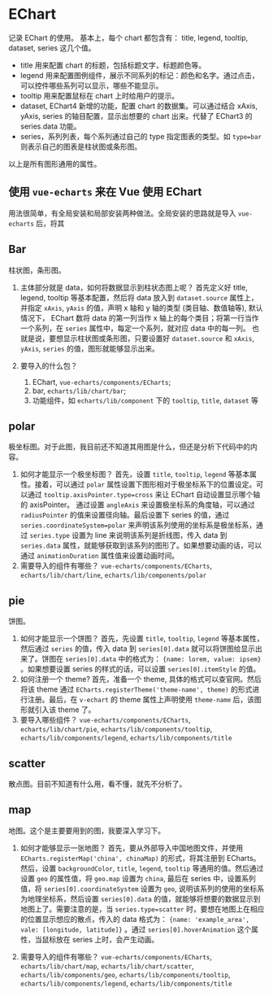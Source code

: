 # EChart

记录 EChart 的使用。
基本上，每个 chart 都包含有： title, legend, tooltip, dataset, series 这几个值。

* title 用来配置 chart 的标题，包括标题文字，标题颜色等。
* legend 用来配置图例组件，展示不同系列的标记：颜色和名字。通过点击，可以控件哪些系列可以显示，哪些不能显示。
* tooltip 用来配置鼠标在 chart 上时给用户的提示。
* dataset, EChart4 新增的功能，配置 chart 的数据集。可以通过结合 xAxis, yAxis, series 的轴目配置，显示出想要的 chart 出来。代替了 EChart3 的 series.data 功能。
* series，系列列表，每个系列通过自己的 type 指定图表的类型。如 `type=bar` 则表示自己的图表是柱状图或条形图。

以上是所有图形通用的属性。

## 使用 `vue-echarts` 来在 Vue 使用 EChart

用法很简单，有全局安装和局部安装两种做法。全局安装的思路就是导入 `vue-echarts` 后，将其

## Bar

柱状图，条形图。

1. 主体部分就是 data，如何将数据显示到柱状态图上呢？
    首先定义好 title, legend, tooltip 等基本配置，然后将 data 放入到 `dataset.source` 属性上，并指定 `xAxis`, `yAxis` 的值，声明 x 轴和 y 轴的类型 (类目轴、数值轴等), 默认情况下， EChart 数将 data 的第一列当作 x 轴上的每个类目；将第一行当作一个系列，在 `series` 属性中，每定一个系列，就对应 data 中的每一列。
    也就是说，要想显示柱状图或条形图，只要设置好 `dataset.source` 和 `xAxis`, `yAxis`, `series` 的值，图形就能够显示出来。

2. 要导入的什么包？
    1. EChart, `vue-echarts/components/ECharts`;
    2. bar, `echarts/lib/chart/bar`;
    3. 功能组件，如 `echarts/lib/component` 下的 `tooltip`, `title`, `dataset` 等

## polar

极坐标图。对于此图，我目前还不知道其用图是什么，但还是分析下代码中的内容。

1. 如何才能显示一个极坐标图？
    首先，设置 `title`, `tooltip`, `legend` 等基本属性。接着，可以通过 `polar` 属性设置下图形相对于极坐标系下的位置设定。可以通过 `tooltip.axisPointer.type=cross` 来让 EChart 自动设置显示哪个轴的 axisPointer。 通过设置 `angleAxis` 来设置极坐标系的角度轴，可以通过 `radiusPointer` 的值来设置径向轴。最后设置下 series 的值，通过 `series.coordinateSystem=polar` 来声明该系列使用的坐标系是极坐标系，通过 `series.type` 设置为 line 来说明该系列是折线图，传入 data 到 `series.data` 属性，就能够获取到该系列的图形了。如果想要动画的话，可以通过 `animationDuration` 属性值来设置动画时间。
2. 需要导入的组件有哪些？
    `vue-echarts/components/ECharts`, `echarts/lib/chart/line`, `echarts/lib/components/polar`

## pie

饼图。

1. 如何才能显示一个饼图？
    首先，先设置 `title`, `tooltip`, `legend` 等基本属性，然后通过 `series` 的值，传入 data 到 `series[0].data` 就可以将饼图给显示出来了。饼图在 `series[0].data` 中的格式为： `{name: lorem, value: ipsem}` 。如果想要设置 series 的样式的话，可以设置 `series[0].itemStyle` 的值。
2. 如何注册一个 theme?
    首先，准备一个 theme, 具体的格式可以查官网。然后将该 theme 通过 `ECharts.registerTheme('theme-name', theme)` 的形式进行注册。最后，在 `v-echart` 的 theme 属性上声明使用 `theme-name` 后，该图形就引入该 theme 了。
3. 要导入哪些组件？
    `vue-echarts/components/ECharts`, `echarts/lib/chart/pie`, `echarts/lib/components/tooltip`, `echarts/lib/components/legend`, `echarts/lib/components/title`

## scatter

散点图。目前不知道有什么用，看不懂，就先不分析了。

## map

地图。这个是主要要用到的图，我要深入学习下。

1. 如何才能够显示一张地图？
    首先，要从外部导入中国地图文件，并使用 `ECharts.registerMap('china', chinaMap)` 的形式，将其注册到 ECharts。然后，设置 `backgroundColor`, `title`, `legend`, `tooltip` 等通用的值。然后通过设置 `geo` 的属性值，将 `geo.map` 设置为 `china`, 最后在 series 中，设置系列值，将 `series[0].coordinateSystem` 设置为 `geo`, 说明该系列的使用的坐标系 为地理坐标系，然后设置 `series[0].data` 的值，就能够将想要的数据显示到地图上了。需要注意的是，当 `series.type=scatter` 时，要想在地图上在相应的位置显示想应的散点，传入的 data 格式为： `{name: 'example_area', vale: [longitude, latitude]}` 。通过 `series[0].hoverAnimation` 这个属性，当鼠标放在 series 上时，会产生动画。

2. 需要导入的组件有哪些？
    `vue-echarts/components/ECharts`, `echarts/lib/chart/map`, `echarts/lib/chart/scatter`, `echarts/lib/components/geo`, `echarts/lib/components/tooltip`, `echarts/lib/components/legend`, `echarts/lib/components/title`
